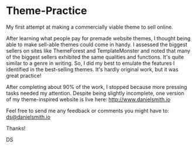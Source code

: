 # Theme-Practice
My first attempt at making a commercially viable theme to sell online.

After learning what people pay for premade website themes, I thought being able to make sell-able themes could come in handy. I assessed the biggest sellers on sites like ThemeForest and TemplateMonster and noted that many of the biggest sellers exhibited the same qualities and functions. It's quite similar to a genre in writing. So, I did my best to emulate the features I identified in the best-selling themes. It's hardly original work, but it was great practice!

After completing about 90% of the work, I stopped because more pressing tasks needed my attention. Despite being slightly incomplete, one version of my theme-inspired website is live here: http://www.danielsmith.io

Feel free to send me any feedback or comments you might have to: ds@danielsmith.io

Thanks!

DS

